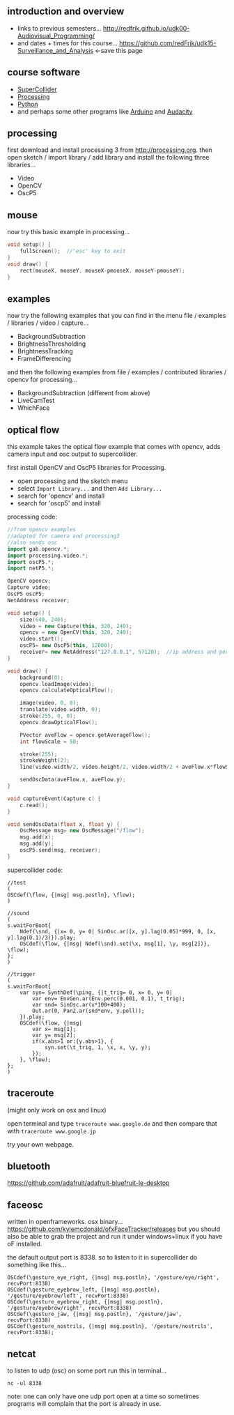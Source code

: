 introduction and overview
--------------------

* links to previous semesters... <http://redfrik.github.io/udk00-Audiovisual_Programming/>
* and dates + times for this course... <https://github.com/redFrik/udk15-Surveillance_and_Analysis> <-save this page

course software
--

* [SuperCollider](http://supercollider.github.io/download.html)
* [Processing](http://processing.org)
* [Python](https://www.python.org)
* and perhaps some other programs like [Arduino](http://www.arduino.cc) and [Audacity](http://audacityteam.org)

processing
--

first download and install processing 3 from <http://processing.org>.
then open sketch / import library / add library and install the following three libraries...

* Video
* OpenCV
* OscP5

mouse
--

now try this basic example in processing...

```cpp
void setup() {
    fullScreen();  //'esc' key to exit
}
void draw() {
    rect(mouseX, mouseY, mouseX-pmouseX, mouseY-pmouseY);
}
```

examples
--

now try the following examples that you can find in the menu file / examples / libraries / video / capture...

* BackgroundSubtraction
* BrightnessThresholding
* BrightnessTracking
* FrameDifferencing

and then the following examples from file / examples / contributed libraries / opencv for processing...

* BackgroundSubtraction (different from above)
* LiveCamTest
* WhichFace

optical flow
--

this example takes the optical flow example that comes with opencv, adds camera input and osc output to supercollider.

first install OpenCV and OscP5 libraries for Processing.

* open processing and the sketch menu
* select `Import Library...` and then `Add Library...`
* search for 'opencv' and install
* search for 'oscp5' and install

processing code:

```cpp
//from opencv examples
//adapted for camera and processing3
//also sends osc
import gab.opencv.*;
import processing.video.*;
import oscP5.*;
import netP5.*;

OpenCV opencv;
Capture video;
OscP5 oscP5;
NetAddress receiver;

void setup() {
    size(640, 240);
    video = new Capture(this, 320, 240);
    opencv = new OpenCV(this, 320, 240);
    video.start();
    oscP5= new OscP5(this, 12000);
    receiver= new NetAddress("127.0.0.1", 57120);  //ip address and port to send to, 57120= sc
}

void draw() {
    background(0);
    opencv.loadImage(video);
    opencv.calculateOpticalFlow();

    image(video, 0, 0);
    translate(video.width, 0);
    stroke(255, 0, 0);
    opencv.drawOpticalFlow();

    PVector aveFlow = opencv.getAverageFlow();
    int flowScale = 50;

    stroke(255);
    strokeWeight(2);
    line(video.width/2, video.height/2, video.width/2 + aveFlow.x*flowScale, video.height/2 + aveFlow.y*flowScale);

    sendOscData(aveFlow.x, aveFlow.y);
}

void captureEvent(Capture c) {
    c.read();
}

void sendOscData(float x, float y) {
    OscMessage msg= new OscMessage("/flow");
    msg.add(x);
    msg.add(y);
    oscP5.send(msg, receiver);
}
```

supercollider code:

```
//test
(
OSCdef(\flow, {|msg| msg.postln}, \flow);
)

//sound
(
s.waitForBoot{
    Ndef(\snd, {|x= 0, y= 0| SinOsc.ar([x, y].lag(0.05)*999, 0, [x, y].lag(0.1)/3)}).play;
    OSCdef(\flow, {|msg| Ndef(\snd).set(\x, msg[1], \y, msg[2])}, \flow);
};
)

//trigger
(
s.waitForBoot{
    var syn= SynthDef(\ping, {|t_trig= 0, x= 0, y= 0|
        var env= EnvGen.ar(Env.perc(0.001, 0.1), t_trig);
        var snd= SinOsc.ar(x*100+400);
        Out.ar(0, Pan2.ar(snd*env, y.poll));
    }).play;
    OSCdef(\flow, {|msg|
        var x= msg[1];
        var y= msg[2];
        if(x.abs>1 or:{y.abs>1}, {
            syn.set(\t_trig, 1, \x, x, \y, y);
        });
    }, \flow);
};
)
```

traceroute
--

(might only work on osx and linux)

open terminal and type `traceroute www.google.de` and then compare that with `traceroute www.google.jp`

try your own webpage.

bluetooth
--

<https://github.com/adafruit/adafruit-bluefruit-le-desktop>

faceosc
--

written in openframeworks. osx binary... <https://github.com/kylemcdonald/ofxFaceTracker/releases>
but you should also be able to grab the project and run it under windows+linux if you have oF installed.

the default output port is 8338. so to listen to it in supercollider do something like this...

```
OSCdef(\gesture_eye_right, {|msg| msg.postln}, '/gesture/eye/right', recvPort:8338)
OSCdef(\gesture_eyebrow_left, {|msg| msg.postln}, '/gesture/eyebrow/left', recvPort:8338)
OSCdef(\gesture_eyebrow_right, {|msg| msg.postln}, '/gesture/eyebrow/right', recvPort:8338)
OSCdef(\gesture_jaw, {|msg| msg.postln}, '/gesture/jaw', recvPort:8338)
OSCdef(\gesture_nostrils, {|msg| msg.postln}, '/gesture/nostrils', recvPort:8338);
```

netcat
--

to listen to udp (osc) on some port run this in terminal...

`nc -ul 8338`

note: one can only have one udp port open at a time so sometimes programs will complain that the port is already in use.

